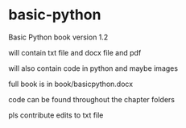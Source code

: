 # basic-python
Basic Python book version 1.2

will contain txt file and docx file and pdf

will also contain code in python and maybe images

full book is in book/basicpython.docx

code can be found throughout the chapter folders

pls contribute edits to txt file
